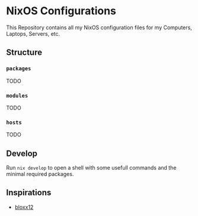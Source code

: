 # NixOS Configurations

This Repository contains all my NixOS configuration files for my Computers, Laptops, Servers, etc.

## Structure

### `packages`

TODO

### `modules`

TODO

### `hosts`

TODO

## Develop

Run `nix develop` to open a shell with some usefull commands and the minimal required packages.

## Inspirations

- [bloxx12](https://copeberg.org/bloxx12/nichts)
